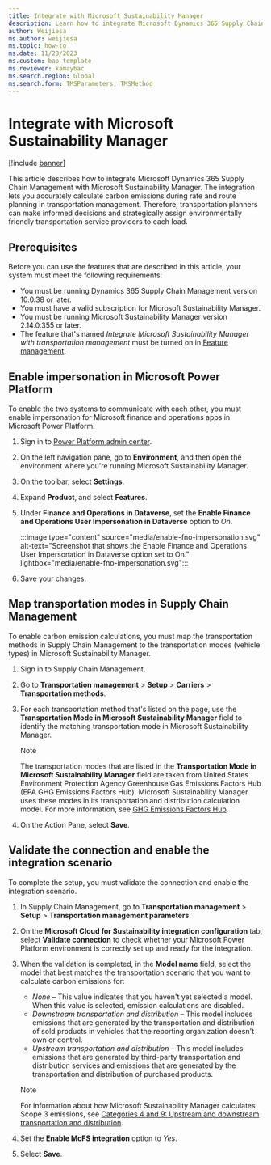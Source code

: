 ```yaml
---
title: Integrate with Microsoft Sustainability Manager
description: Learn how to integrate Microsoft Dynamics 365 Supply Chain Management with Microsoft Sustainability Manager, including prerequisites.
author: Weijiesa
ms.author: weijiesa
ms.topic: how-to
ms.date: 11/28/2023
ms.custom: bap-template
ms.reviewer: kamaybac
ms.search.region: Global
ms.search.form: TMSParameters, TMSMethod
---
```


# Integrate with Microsoft Sustainability Manager

[!include [banner](../includes/banner.md)]

This article describes how to integrate Microsoft Dynamics 365 Supply Chain Management with Microsoft Sustainability Manager. The integration lets you accurately calculate carbon emissions during rate and route planning in transportation management. Therefore, transportation planners can make informed decisions and strategically assign environmentally friendly transportation service providers to each load.

## Prerequisites

Before you can use the features that are described in this article, your system must meet the following requirements:

- You must be running Dynamics 365 Supply Chain Management version 10.0.38 or later.
- You must have a valid subscription for Microsoft Sustainability Manager.
- You must be running Microsoft Sustainability Manager version 2.14.0.355 or later.
- The feature that's named *Integrate Microsoft Sustainability Manager with transportation management* must be turned on in [Feature management](../../fin-ops-core/fin-ops/get-started/feature-management/feature-management-overview.md).

## Enable impersonation in Microsoft Power Platform

To enable the two systems to communicate with each other, you must enable impersonation for Microsoft finance and operations apps in Microsoft Power Platform.

1. Sign in to [Power Platform admin center](https://admin.powerplatform.microsoft.com/).
1. On the left navigation pane, go to **Environment**, and then open the environment where you're running Microsoft Sustainability Manager.
1. On the toolbar, select **Settings**.
1. Expand **Product**, and select **Features**.
1. Under **Finance and Operations in Dataverse**, set the **Enable Finance and Operations User Impersonation in Dataverse** option to *On*.

    :::image type="content" source="media/enable-fno-impersonation.svg" alt-text="Screenshot that shows the Enable Finance and Operations User Impersonation in Dataverse option set to On." lightbox="media/enable-fno-impersonation.svg":::

1. Save your changes.

## Map transportation modes in Supply Chain Management

To enable carbon emission calculations, you must map the transportation methods in Supply Chain Management to the transportation modes (vehicle types) in Microsoft Sustainability Manager.

1. Sign in to Supply Chain Management.
1. Go to **Transportation management** \> **Setup** \> **Carriers** \> **Transportation methods**.
1. For each transportation method that's listed on the page, use the **Transportation Mode in Microsoft Sustainability Manager** field to identify the matching transportation mode in Microsoft Sustainability Manager.

    > [!NOTE]
    > The transportation modes that are listed in the **Transportation Mode in Microsoft Sustainability Manager** field are taken from United States Environment Protection Agency Greenhouse Gas Emissions Factors Hub (EPA GHG Emissions Factors Hub). Microsoft Sustainability Manager uses these modes in its transportation and distribution calculation model. For more information, see [GHG Emissions Factors Hub](https://www.epa.gov/climateleadership/ghg-emission-factors-hub).

1. On the Action Pane, select **Save**.

## Validate the connection and enable the integration scenario

To complete the setup, you must validate the connection and enable the integration scenario.

1. In Supply Chain Management, go to **Transportation management** \> **Setup** \> **Transportation management parameters**.
1. On the **Microsoft Cloud for Sustainability integration configuration** tab, select **Validate connection** to check whether your Microsoft Power Platform environment is correctly set up and ready for the integration.
1. When the validation is completed, in the **Model name** field, select the model that best matches the transportation scenario that you want to calculate carbon emissions for:

    - *None* – This value indicates that you haven't yet selected a model. When this value is selected, emission calculations are disabled.
    - *Downstream transportation and distribution* – This model includes emissions that are generated by the transportation and distribution of sold products in vehicles that the reporting organization doesn't own or control.
    - *Upstream transportation and distribution* – This model includes emissions that are generated by third-party transportation and distribution services and emissions that are generated by the transportation and distribution of purchased products.

    > [!NOTE]
    > For information about how Microsoft Sustainability Manager calculates Scope 3 emissions, see [Categories 4 and 9: Upstream and downstream transportation and distribution](/industry/sustainability/calculate-scope3#categories-4-and-9-upstream-and-downstream-transportation-and-distribution#categories-4-and-9-upstream-and-downstream-transportation-and-distribution).

1. Set the **Enable McFS integration** option to *Yes*.
1. Select **Save**.
